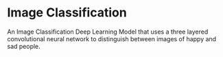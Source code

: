 # Image Classification
An Image Classification Deep Learning Model that uses a three layered convolutional neural network to distinguish between images of happy and sad people.
